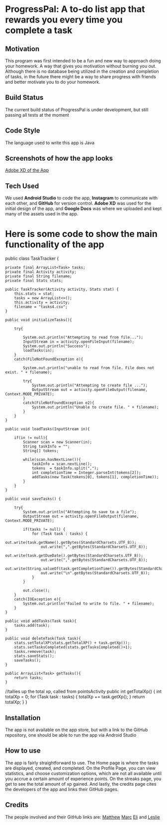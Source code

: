 # ProgressPal: A to-do list app that rewards you every time you complete a task
## Motivation
  This program was first intended to be a fun and new way to approach doing your homework. A way that gives you motivation without burning you out. Although there is no database being utilized in the creation and completion of tasks, in the future there might be a way to share progress with friends and better motivate you to do your homework.
## Build Status
  The current build status of ProgressPal is under development, but still passing all tests at the moment
## Code Style
  The language used to write this app is Java
## Screenshots of how the app looks
  [Adobe XD of the App](https://xd.adobe.com/view/bbeae482-0e6c-4fc8-9407-9e29133aa716-eeb9/)
## Tech Used
  We used **Android Studio** to code the app, **Instagram** to communicate with each other, and **GitHub** for version control. **Adobe XD** was used for the initial design of the app, and **Google Docs** was where we uploaded and kept many of the assets used in the app.
# Here is some code to show the main functionality of the app
public class TaskTracker {

    private final ArrayList<Task> tasks;
    private final Activity activity;
    private final String filename;
    private final Stats stats;

    public TaskTracker(Activity activity, Stats stat) {
        this.stats = stat;
        tasks = new ArrayList<>();
        this.activity = activity;
        filename = "tasks4.csv";
    }

    public void initializeTasks(){

        try{

            System.out.println("Attempting to read from file...");
            InputStream in = activity.openFileInput(filename);
            System.out.println("Success");
            loadTasks(in);
        }
        catch(FileNotFoundException e){

            System.out.println("unable to read from file. File does not exist. " + filename);

            try{
                System.out.println("Attempting to create file ...");
                OutputStream out = activity.openFileOutput(filename, Context.MODE_PRIVATE);
            }
            catch(FileNotFoundException e2){
                System.out.println("Unable to create file. " + filename);
            }
        }
    }

    public void loadTasks(InputStream in){

        if(in != null){
            Scanner scan = new Scanner(in);
            String taskInfo = "";
            String[] tokens;

            while(scan.hasNextLine()){
                taskInfo = scan.nextLine();
                tokens  = taskInfo.split(",");
                int completionTime = Integer.parseInt(tokens[2]);
                addTasks(new Task(tokens[0], tokens[1], completionTime));
            }
        }
    }

    public void saveTasks() {

        try{
            System.out.println("Attempting to save to a file");
            OutputStream out = activity.openFileOutput(filename, Context.MODE_PRIVATE);

            if(tasks != null) {
                for (Task task : tasks) {
                    out.write(task.getName().getBytes(StandardCharsets.UTF_8));
                    out.write(",".getBytes(StandardCharsets.UTF_8));
                    out.write(task.getDueDate().getBytes(StandardCharsets.UTF_8));
                    out.write(",".getBytes(StandardCharsets.UTF_8));
                    out.write(String.valueOf(task.getCompletionTime()).getBytes(StandardCharsets.UTF_8));
                    out.write("\n".getBytes(StandardCharsets.UTF_8));
                }
            }

            out.close();
        }
        catch(IOException e){
            System.out.println("Failed to write to file. " + filename);
        }
    }

    public void addTasks(Task task){
        tasks.add(task);
    }

    public void deleteTask(Task task){
        stats.setTotalXP(stats.getTotalXP() + task.getXp());
        stats.setTasksCompleted(stats.getTasksCompleted()+1);
        tasks.remove(task);
        stats.saveStats();
        saveTasks();
    }

    public ArrayList<Task> getTasks(){
        return tasks;
    }


//tallies up the total xp, called from pointsActivity
    public int getTotalXp() {
        int totalXp = 0;
        for (Task task : tasks) {
            totalXp += task.getXp();
        }
        return totalXp;
    }
}
## Installation
  The app is not available on the app store, but with a link to the GitHub repository, one should be able to run the app via Android Studio

## How to use
  The app is fairly straightforward to use. The Home page is where the tasks are displayed, created, and completed. On the Profile Page, you can view statistics, and choose customization options, which are not all available until you accrue a certain amount of experience points. On the streaks page, you get to see the total amount of xp gained. And lastly, the credits page cites the developers of the app and links their GitHub pages.

## Credits
  The people involved and their GitHub links are: [Matthew](https://github.com/mattyb8591) [Marc](https://github.com/marcdjbn) [Eli](https://github.com/Etap4496) and [Leslie](https://github.com/LeslieH0)
